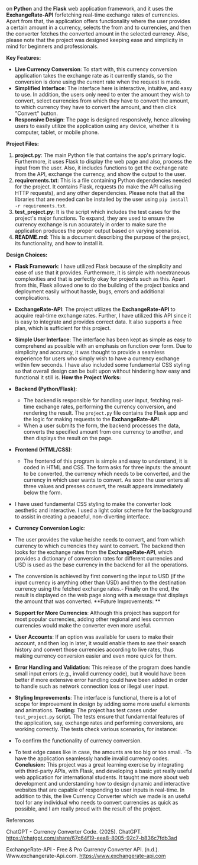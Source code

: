  on **Python** and the **Flask** web application framework, and it uses the **ExchangeRate-API** forfetching real-time exchange rates of currencies. Apart from that, the application offers functionality where the user provides a certain amount in a currency, selects the from and to currencies, and then the converter fetches the converted amount in the selected currency. Also, please note that the project was designed keeping ease and simplicity in mind for beginners and professionals.


**Key Features:**
- **Live Currency Conversion**: To start with, this currency conversion application takes the exchange rate as it currently stands, so the conversion is done using the current rate when the request is made.
- **Simplified Interface**: The interface here is interactive, intuitive, and easy to use. In addition, the users only need to enter the amount they wish to convert, select currencies from which they have to convert the amount, to which currency they have to convert the amount, and then click "Convert" button.
- **Responsive Design**:  The page is designed responsively, hence allowing users to easily utilize the application using any device, whether it is computer, tablet, or mobile phone.

**Project Files:**
1. **project.py**: The main Python file that contains the app's primary logic. Furthermore, it uses Flask to display the web page and also, process the input from the user. Also, it includes functions to get the exchange rate from the API, exchange the currency, and show the output to the user.
2. **requirements.txt**: This is a file containing Python dependencies needed for the project. It contains Flask, requests (to make the API callusing HTTP requests), and any other dependencies. Please note that all the libraries that are needed can be installed by the user using `pip install -r requirements.txt`.
3. **test_project.py**: It is the script which includes the test cases for the project's major functions. To expand, they are used to ensure the currency exchange is run accurately in order to make sure the application produces the proper output based on varying scenarios.
4. **README.md**: This is a document describing the purpose of the project, its functionality, and how to install it.

**Design Choices:**
- **Flask Framework**: I have utilized Flask because of the simplicity and ease of use that it provides. Furthermore, it is simple with noextraneous complexities and that is perfectly okay for projects such as this. Apart from this, Flask allowed one to do the building of the project basics and deployment easily without hassle, bugs, errors and additional complications.
- **ExchangeRate-API**: The project utilizes the **ExchangeRate-API** to acquire real-time exchange rates. Further, I have utilized this API since it is easy to integrate and provides correct data. It also supports a free plan, which is sufficient for this project.
- **Simple User Interface**: The interface has been kept as simple as easy to comprehend as possible with an emphasis on function over form. Due to simplicity and accuracy, it was thought to provide a seamless experience for users who simply wish to have a currency exchange within few seconds. I have also included some fundamental CSS styling so that overall design can be built upon without hindering how easy and functional it still is.
**How the Project Works:**
- **Backend (Python/Flask)**:
  - The backend is responsible for handling user input, fetching real-time exchange rates, performing the currency conversion, and rendering the result. The `project.py` file contains the Flask app and the logic for making requests to the **ExchangeRate-API**.
  - When a user submits the form, the backend processes the data, converts the specified amount from one currency to another, and then displays the result on the page.
  
- **Frontend (HTML/CSS)**:
  - The frontend of this program is simple and easy to understand, it is coded in HTML and CSS. The form asks for three inputs: the amount to be converted, the currency which needs to be converted, and the currency in which user wants to convert. As soon the user enters all three values and presses convert, the result appears immediately below the form.
- I have used fundamental CSS styling to make the converter look aesthetic and interactive. I used a light color scheme for the background to assist in creating a peaceful, non-diverting interface.
- **Currency Conversion Logic**:
- The user provides the value he/she needs to convert, and from which currency to which currencies they want to convert. The backend then looks for the exchange rates from the **ExchangeRate-API**, which provides a dictionary of conversion rates for different currencies and USD is used as the base currency in the backend for all the operations.
- The conversion is achieved by first converting the input to USD (if the input currency is anything other than USD) and then to the destination currency using the fetched exchange rates.- Finally on the end, the result is displayed on the web page along with a message that displays the amount that was converted.
**Future Improvements: **
- **Support for More Currencies**: Although this project has support for most popular currencies, adding other regional and less common currencies would make the converter even more useful.
- **User Accounts**: If an option was available for users to make their account, and then log in later, it would enable them to see their search history and convert those currencies according to live rates, thus making currency conversion easier and even more quick for them.
 - **Error Handling and Validation**: This release of the program does handle small input errors (e.g., invalid currency code), but it would have been better if more extensive error handling could have been added in order to handle such as network connection loss or illegal user input.
- **Styling Improvements**: The interface is functional, there is a lot of scope for improvement in design by adding some more useful elements and animations.
**Testing:**
The project has test cases under `test_project.py` script. The tests ensure that fundamental features of the application, say, exchange rates and performing conversions, are working correctly. The tests check various scenarios, for instance:
- To confirm the functionality of currency conversion.
- To test edge cases like in case, the amounts are too big or too small.
-To have the application seamlessly handle invalid currency codes.
**Conclusion:**
This project was a great learning exercise by integrating with third-party APIs, with Flask, and developing a basic yet really useful web application for international students. It taught me more about web development and understanding how to design dynamic and interactive websites that are capable of responding to user inputs in real-time. In addition to this, the live Currency Converter which we made is an useful tool for any individual who needs to convert currencies as quick as possible, and I am really proud with the result of the project.

References

ChatGPT - Currency Converter Code. (2025). ChatGPT. https://chatgpt.com/share/67c64f19-eea8-8005-92c7-b836c7fdb3ad

ExchangeRate-API - Free & Pro Currency Converter API. (n.d.). Www.exchangerate-Api.com. https://www.exchangerate-api.com

